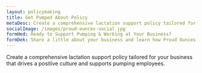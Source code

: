 ```yaml
---
layout: policymaking
title: Get Pumped About Policy
metaDesc: Create a comprehensive lactation support policy tailored for your business that drives a positive culture and supports pumping employees.
socialImage: /images/proud-ounces-social.jpg
formHed: Ready to Support Pumping & Working at Your Business?
formDek: Share a little about your business and learn how Proud Ounces can help you better support your workforce.
---
```

Create a comprehensive lactation support policy tailored for your business that drives a positive culture and supports pumping employees.